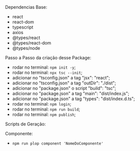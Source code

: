 Dependencias Base:

- react 
- react-dom
- typescript
- axios
- @types/react
- @types/react-dom
- @types/node

Passo a Passo da criação desse Package:

- rodar no terminal: ```npm init -y```;
- rodar no terminal: ```npx tsc --init```;
- adicionar no "tsconfig.json" a tag "jsx": "react";
- adicionar no "tsconfig.json" a tag "outDir": "./dist";
- adicionar no "package.json" o script "build": "tsc";
- adicionar no "package.json" a tag "main": "dist/index.js";
- adicionar no "package.json" a tag "types": "dist/index.d.ts";
- rodar no terminal: ```npm login```;
- rodar no terminal: ```npm run build```;
- rodar no terminal: ```npm publish```;

Scripts de Geração:

Componente: 
- ```npm run plop component 'NomeDoComponente' ```